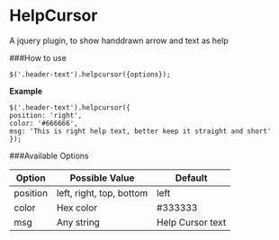 # HelpCursor
A jquery plugin, to show handdrawn arrow and text as help


###How to use

	$('.header-text').helpcursor({options});


**Example**

	$('.header-text').helpcursor({
	position: 'right',
	color: '#666666',
	msg: 'This is right help text, better keep it straight and short'
	});
	
###Available Options	

| Option        |      Possible Value       | Default          |
| ------------- |---------------------------| -----------------|
| position      | left, right, top, bottom  | left             |
| color         | Hex color                 | #333333          |
| msg           | Any string                | Help Cursor text |